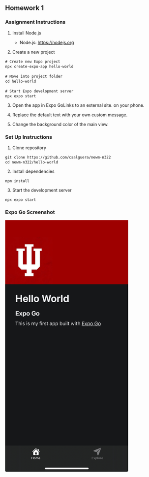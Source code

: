 ## Homework 1

### Assignment Instructions

1. Install Node.js
    - Node.js: https://nodejs.org

2. Create a new project

```
# Create new Expo project 
npx create-expo-app hello-world
 
# Move into project folder 
cd hello-world 

# Start Expo development server 
npx expo start
```

3. Open the app in Expo GoLinks to an external site. on your phone.

4. Replace the default text with your own custom message.

5. Change the background color of the main view.

### Set Up Instructions

1. Clone repository

```
git clone https://github.com/csalguera/newm-n322
cd newm-n322/hello-world
```

2. Install dependencies

```
npm install
```

3. Start the development server

```
npx expo start
```

### Expo Go Screenshot

<img src="assets/images/homework-1.jpg" alt="homework-1-screenshot" width="400px">